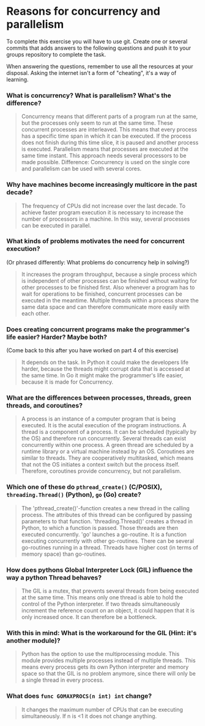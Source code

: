 # Reasons for concurrency and parallelism


To complete this exercise you will have to use git. Create one or several commits that adds answers to the following questions and push it to your groups repository to complete the task.

When answering the questions, remember to use all the resources at your disposal. Asking the internet isn't a form of "cheating", it's a way of learning.

 ### What is concurrency? What is parallelism? What's the difference?
 > Concurrency means that different parts of a program run at the same, but the processes only seem to run at the same time. These concurrent processes are interleaved. This means that every process has a specific time span in which it can be executed. If the process does not finish during this time slice, it is paused and another process is executed.
 > Parallelism means that processes are executed at the same time instant. This approach needs several processors to be made possible.
 > Difference: Concurrency is used on the single core and parallelism can be used with several cores.

 ### Why have machines become increasingly multicore in the past decade?
 > The frequency of CPUs did not increase over the last decade. To achieve faster program execution it is necessary to increase the number of processors in a machine. In this way, several processes can be executed in parallel.

 ### What kinds of problems motivates the need for concurrent execution?
 (Or phrased differently: What problems do concurrency help in solving?)
 > It increases the program throughput, because a single process which is independent of other processes can be finished without waiting for other processes to be finished first. Also whenever a program has to wait for operations to be finished, concurrent processes can be executed in the meantime.
 > Multiple threads within a process share the same data space and can therefore communicate more easily with each other.

 ### Does creating concurrent programs make the programmer's life easier? Harder? Maybe both?
 (Come back to this after you have worked on part 4 of this exercise)
 > It depends on the task. In Python it could make the developers life harder, because the threads might corrupt data that is accessed at the same time. In Go it might make the programmer's life easier, because it is made for Concurrency.

 ### What are the differences between processes, threads, green threads, and coroutines?
 > A process is an instance of a computer program that is being executed. It is the acutal execution of the program instructions.
 > A thread is a component of a process. It can be scheduled (typically by the OS) and therefore run concurrently. Several threads can exist concurrently within one process.
 > A green thread are scheduled by a runtime library or a virtual machine instead by an OS.
 > Coroutines are similar to threads. They are cooperatively multitasked, which means that not the OS initiates a context switch but the process itself. Therefore, coroutines provide concurrency, but not parallelism.

 ### Which one of these do `pthread_create()` (C/POSIX), `threading.Thread()` (Python), `go` (Go) create?
 > The 'pthread_create()'-function creates a new thread in the calling process. The attributes of this thread can be configured by passing parameters to that function.
 > 'threading.Thread()' creates a thread in Python, to which a function is passed. Those threads are then executed concurrently.
 > 'go' launches a go-routine. It is a function executing concurrently with other go-routines. There can be several go-routines running in a thread. Threads have higher cost (in terms of memory space) than go-routines.

 ### How does pythons Global Interpreter Lock (GIL) influence the way a python Thread behaves?
 > The GIL is a mutex, that prevents several threads from being executed at the same time. This means only one thread is able to hold the control of the Python interpreter. If two threads simultaneously increment the reference count on an object, it could happen that it is only increased once. It can therefore be a bottleneck.

 ### With this in mind: What is the workaround for the GIL (Hint: it's another module)?
 > Python has the option to use the multiprocessing module. This module provides multiple processes instead of multiple threads. This means every process gets its own Python interpreter and memory space so that the GIL is no problem anymore, since there will only be a single thread in every process.

 ### What does `func GOMAXPROCS(n int) int` change?
 > It changes the maximum number of CPUs that can be executing simultaneously. If n is <1 it does not change anything.

